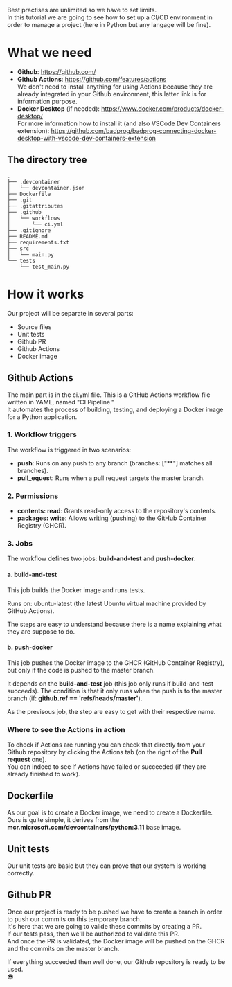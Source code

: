 Best practises are unlimited so we have to set limits.  
In this tutorial we are going to see how to set up a CI/CD environment in order to manage a project (here in Python but any langage will be fine).  

# What we need

- **Github**: https://github.com/
- **Github Actions**: https://github.com/features/actions  
We don't need to install anything for using Actions because they are already integrated in your Github environment, this latter link is for information purpose.
- **Docker Desktop** (if needed): https://www.docker.com/products/docker-desktop/  
For more information how to install it (and also VSCode Dev Containers extension): https://github.com/badprog/badprog-connecting-docker-desktop-with-vscode-dev-containers-extension

## The directory tree

```
.
├── .devcontainer
│   └── devcontainer.json
├── Dockerfile
├── .git
├── .gitattributes
├── .github
│   └── workflows
│       └── ci.yml
├── .gitignore
├── README.md
├── requirements.txt
├── src
│   └── main.py
└── tests
    └── test_main.py
```

# How it works

Our project will be separate in several parts:

- Source files
- Unit tests
- Github PR
- Github Actions
- Docker image

## Github Actions

The main part is in the ci.yml file.
This is a GitHub Actions workflow file written in YAML, named "CI Pipeline."  
It automates the process of building, testing, and deploying a Docker image for a Python application.  

### 1. Workflow triggers
The workflow is triggered in two scenarios:

- **push**: Runs on any push to any branch (branches: ["**"] matches all branches).
- **pull_equest**: Runs when a pull request targets the master branch.

### 2. Permissions

- **contents: read**: Grants read-only access to the repository's contents.
- **packages: write**: Allows writing (pushing) to the GitHub Container Registry (GHCR).

### 3. Jobs
The workflow defines two jobs: **build-and-test** and **push-docker**.

#### a. build-and-test
This job builds the Docker image and runs tests.

Runs on: ubuntu-latest (the latest Ubuntu virtual machine provided by GitHub Actions).

The steps are easy to understand because there is a name explaining what they are suppose to do.

#### b. push-docker
This job pushes the Docker image to the GHCR (GitHub Container Registry), but only if the code is pushed to the master branch.

It depends on the **build-and-test** job (this job only runs if build-and-test succeeds).
The condition is that it only runs when the push is to the master branch (if: **github.ref == 'refs/heads/master'**).

As the previsous job, the step are easy to get with their respective name.

### Where to see the Actions in action
To check if Actions are running you can check that directly from your Github repository by clicking the Actions tab (on the right of the **Pull request** one).  
You can indeed to see if Actions have failed or succeeded (if they are already finished to work).  

## Dockerfile
As our goal is to create a Docker image, we need to create a Dockerfile.  
Ours is quite simple, it derives from the **mcr.microsoft.com/devcontainers/python:3.11** base image.  

## Unit tests
Our unit tests are basic but they can prove that our system is working correctly.

## Github PR
Once our project is ready to be pushed we have to create a branch in order to push our commits on this temporary branch.  
It's here that we are going to valide these commits by creating a PR.  
If our tests pass, then we'll be authorized to validate this PR.  
And once the PR is validated, the Docker image will be pushed on the GHCR and the commits on the master branch.  

If everything succeeded then well done, our Github repository is ready to be used.  
😎
